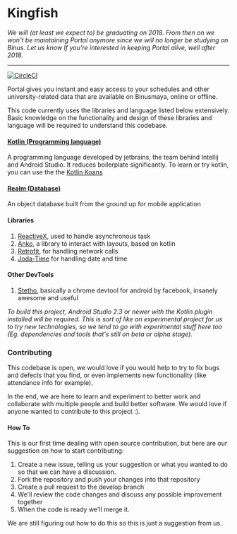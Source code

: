 # Kingfish

*We will (at least we expect to) be graduating on 2018.
From then on we won't be maintaining Portal anymore since we will no longer be studying on Binus.
Let us know If you're interested in keeping Portal alive, well after 2018.*

---

[![CircleCI](https://circleci.com/gh/chrsep/Kingfish.svg?style=svg)](https://circleci.com/gh/chrsep/Kingfish)

Portal gives you instant and easy access to your schedules and other
university-related data that are available on Binusmaya, online or offline.

This code currently uses the libraries and language listed below extensively.
Basic knowledge on the functionality and design of these libraries and
language will be required to understand this codebase.

#### [Kotlin (Programming language)](https://kotlinlang.org/)
A programming language developed by jetbrains, the team behind Intellij
and Android Studio. It reduces boilerplate significantly. To learn or try kotlin, you can use the the
[Kotlin Koans](http://try.kotlinlang.org/)

#### [Realm (Database)](https://realm.io/)
An object database built from the ground up for mobile application

#### Libraries
1. [ReactiveX](http://reactivex.io/), used to handle asynchronous task
2. [Anko](https://github.com/Kotlin/anko), a library to interact with layouts, based on kotlin
3. [Retrofit](http://square.github.io/retrofit/), for handling network calls
4. [Joda-Time](http://www.joda.org/joda-time/) for handling date and time

#### Other DevTools
1. [Stetho](http://facebook.github.io/stetho/), basically a chrome devtool for android by facebook, insanely awesome and useful

*To build this project, Android Studio 2.3 or newer with the Kotlin plugin
installed will be required. This is sort of like an experimental project for us to try new technologies,
so we tend to go with experimental stuff here too (Eg. dependencies and tools that's still on beta or
alpha stage).*

### Contributing

This codebase is open, we would love if you would help to try to fix bugs
and defects that you find, or even implements new functionality (like attendance info for example).

In the end, we are here to learn and experiment to better work and collaborate
with multiple people and build better software. We would love if anyone
wanted to contribute to this project :).

#### How To

This is our first time dealing with open source contribution, but here are our suggestion on how to start contributing:

1. Create a new issue, telling us your suggestion or what you wanted to do so that we can have a discussion.
2. Fork the repository and push your changes into that repository
3. Create a pull request to the develop branch
4. We'll review the code changes and discuss any possible improvement together
5. When the code is ready we'll merge it.

We are still figuring out how to do this so this is just a suggestion from us.

